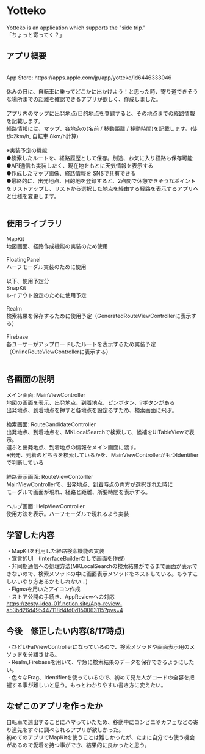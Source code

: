 # Yotteko
Yotteko is an application which supports the "side trip."<br>
「ちょっと寄ってく？」<br>
## アプリ概要<br>
<br>
App Store: https://apps.apple.com/jp/app/yotteko/id6446333046<br>
<br>
休みの日に、自転車に乗ってどこかに出かけよう！と思った時、寄り道できそうな場所までの距離を確認できるアプリが欲しく、作成しました。<br>
<br>
アプリ内のマップに出発地点/目的地点を登録すると、その地点までの経路情報を記載します。<br>
経路情報には、マップ、各地点の(名前 / 移動距離 / 移動時間)を記載します。(徒歩:2km/h, 自転車 8km/h計算)<br>
<br>
※実装予定の機能<br>
●検索したルートを、経路履歴として保存。別途、お気に入り経路も保存可能<br>
●API通信も実装したく、現在地をもとに天気情報を表示する<br>
●作成したマップ画像、経路情報を SNSで共有できる<br>
●最終的に、出発地点、目的地を登録すると、2点間で休憩できそうなポイントをリストアップし、リストから選択した地点を経由する経路を表示するアプリへと仕様を変更します。<br>

<br>

## 使用ライブラリ<br>

MapKit <br>
地図画面、経路作成機能の実装のため使用<br>
<br>
FloatingPanel<br>
ハーフモーダル実装のために使用<br>
<br>
以下、使用予定分<br>
SnapKit<br>
レイアウト設定のために使用予定<br>
<br>
Realm<br>
検索結果を保存するために使用予定（GeneratedRouteViewControllerに表示する）<br>
<br>
Firebase<br>
各ユーザーがアップロードしたルートを表示するため実装予定（OnlineRouteViewControllerに表示する）<br>
<br>


## 各画面の説明<br>

メイン画面: MainViewController<br>
地図の画面を表示、出発地点、到着地点、ピンボタン、❔ボタンがある<br>
出発地点、到着地点を押すと各地点を設定るすため、検索画面に飛ぶ。<br>
<br>
検索画面: RouteCandidateController<br>
出発地点、到着地点を、MKLocalSearchで検索して、候補をUITableViewで表示。<br>
選ぶと出発地点、到着地点の情報をメイン画面に渡す。<br>
※出発、到着のどちらを検索しているかを、MainViewControllerがもつIdentifierで判断している<br>
<br>
経路表示画面: RouteViewContorller<br>
MainViewControllerで、出発地点、到着時点の両方が選択された時に<br>
モーダルで画面が現れ、経路と距離、所要時間を表示する。<br>
<br>
ヘルプ画面: HelpViewController<br>
使用方法を表示。ハーフモーダルで現れるよう実装<br>

## 学習した内容
・MapKitを利用した経路検索機能の実装<br>
・宣言的UI　(InterfaceBuilderなしで画面を作成)<br>
・非同期通信への処理方法(MKLocalSearchの検索結果がでるまで画面が表示できないので、検索メソッドの中に画面表示メソッドをネストしている。もうすこしいいやり方あるかもしれない...)<br>
・Figmaを用いたアイコン作成<br>
・ストア公開の手続き、AppReviewへの対応　<br>
https://zesty-idea-01f.notion.site/App-review-a53bd26d495447118d4fd0d150063115?pvs=4<br>

## 今後　修正したい内容(8/17時点)
・ひどいFatViewControllerになっているので、検索メソッドや画面表示用のメソッドを分離させる。<br>
・Realm,Firebaseを用いて、早急に検索結果のデータを保存できるようにしたい。<br>
・色々なFrag、Identifierを使っているので、初めて見た人がコードの全容を把握する事が難しいと思う。もっとわかりやすい書き方に変えたい。<br>
## なぜこのアプリを作ったか
自転車で遠出することにハマっていたため、移動中にコンビニやカフェなどの寄り道先をすぐに調べられるアプリが欲しかった。<br>
初めてのアプリでMapKitを使うことは難しかったが、たまに自分でも使う機会があるので愛着を持つ事ができ、結果的に良かったと思う。<br>


